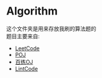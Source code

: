 Algorithm
===
这个文件夹是用来存放我刷的算法题的<br>
题目主要来自:<br>
* [LeetCode](https://leetcode.com/)<br>
* [POJ](http://poj.org/)<br>
* [百练OJ](http://bailian.openjudge.cn/)<br>
* [LintCode](https://www.lintcode.com/)
